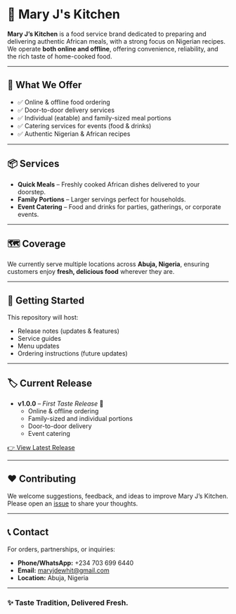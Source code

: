 # 🍲 Mary J's Kitchen  

**Mary J’s Kitchen** is a food service brand dedicated to preparing and delivering authentic African meals, with a strong focus on Nigerian recipes. We operate **both online and offline**, offering convenience, reliability, and the rich taste of home-cooked food.  

---

## 🚀 What We Offer  
- ✅ Online & offline food ordering  
- ✅ Door-to-door delivery services  
- ✅ Individual (eatable) and family-sized meal portions  
- ✅ Catering services for events (food & drinks)  
- ✅ Authentic Nigerian & African recipes  

---

## 📦 Services  
- **Quick Meals** – Freshly cooked African dishes delivered to your doorstep.  
- **Family Portions** – Larger servings perfect for households.  
- **Event Catering** – Food and drinks for parties, gatherings, or corporate events.  

---

## 🗺️ Coverage  
We currently serve multiple locations across **Abuja, Nigeria**, ensuring customers enjoy **fresh, delicious food** wherever they are.  

---

## 📌 Getting Started  
This repository will host:  
- Release notes (updates & features)  
- Service guides  
- Menu updates  
- Ordering instructions (future updates)  

---

## 🏷️ Current Release  
- **v1.0.0** – *First Taste Release* 🎉  
  - Online & offline ordering  
  - Family-sized and individual portions  
  - Door-to-door delivery  
  - Event catering  

[👉 View Latest Release](../../releases/latest)  

---

## ❤️ Contributing  
We welcome suggestions, feedback, and ideas to improve Mary J’s Kitchen. Please open an [issue](../../issues) to share your thoughts.  

---

## 📞 Contact  
For orders, partnerships, or inquiries:  
- **Phone/WhatsApp:** +234 703 699 6440  
- **Email:** maryjdewhit@gmail.com  
- **Location:** Abuja, Nigeria  

---

### ✨ Taste Tradition, Delivered Fresh.
